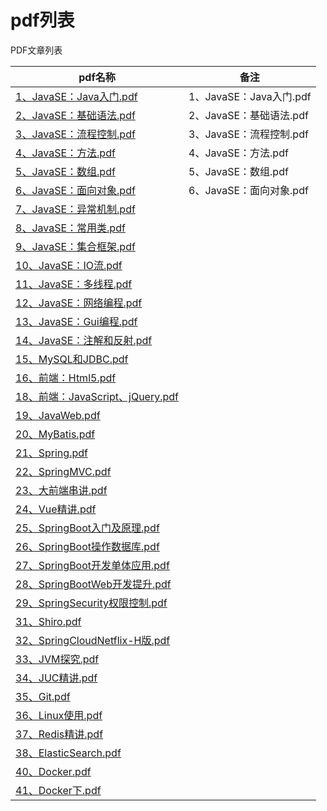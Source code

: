 # pdf列表




PDF文章列表

| pdf名称                                                      | 备注                    |
| ------------------------------------------------------------ | ----------------------- |
| [1、JavaSE：Java入门.pdf](https://hubu8.github.io/pdf/web/viewer.html?file=1、JavaSE：Java入门.pdf) | 1、JavaSE：Java入门.pdf |
| [2、JavaSE：基础语法.pdf](https://hubu8.github.io/pdf/web/viewer.html?file=2、JavaSE：基础语法.pdf) | 2、JavaSE：基础语法.pdf |
| [3、JavaSE：流程控制.pdf](https://hubu8.github.io/pdf/web/viewer.html?file=3、JavaSE：流程控制.pdf) | 3、JavaSE：流程控制.pdf |
| [4、JavaSE：方法.pdf](https://hubu8.github.io/pdf/web/viewer.html?file=4、JavaSE：方法.pdf) | 4、JavaSE：方法.pdf     |
| [5、JavaSE：数组.pdf](https://hubu8.github.io/pdf/web/viewer.html?file=5、JavaSE：数组.pdf) | 5、JavaSE：数组.pdf     |
| [6、JavaSE：面向对象.pdf](https://hubu8.github.io/pdf/web/viewer.html?file=6、JavaSE：面向对象.pdf) | 6、JavaSE：面向对象.pdf |
| [7、JavaSE：异常机制.pdf](https://hubu8.github.io/pdf/web/viewer.html?file=7、JavaSE：异常机制.pdf) |                         |
| [8、JavaSE：常用类.pdf](https://hubu8.github.io/pdf/web/viewer.html?file=8、JavaSE：常用类.pdf) |                         |
| [9、JavaSE：集合框架.pdf](https://hubu8.github.io/pdf/web/viewer.html?file=9、JavaSE：集合框架.pdf) |                         |
| [10、JavaSE：IO流.pdf](https://hubu8.github.io/pdf/web/viewer.html?file=10、JavaSE：IO流.pdf) |                         |
| [11、JavaSE：多线程.pdf](https://hubu8.github.io/pdf/web/viewer.html?file=11、JavaSE：多线程.pdf) |                         |
| [12、JavaSE：网络编程.pdf](https://hubu8.github.io/pdf/web/viewer.html?file=12、JavaSE：网络编程.pdf) |                         |
| [13、JavaSE：Gui编程.pdf](https://hubu8.github.io/pdf/web/viewer.html?file=13、JavaSE：Gui编程.pdf) |                         |
| [14、JavaSE：注解和反射.pdf](https://hubu8.github.io/pdf/web/viewer.html?file=14、JavaSE：注解和反射.pdf) |                         |
| [15、MySQL和JDBC.pdf](https://hubu8.github.io/pdf/web/viewer.html?file=15、MySQL和JDBC.pdf) |                         |
| [16、前端：Html5.pdf](https://hubu8.github.io/pdf/web/viewer.html?file=16、前端：Html5.pdf) |                         |
| [18、前端：JavaScript、jQuery.pdf](https://hubu8.github.io/pdf/web/viewer.html?file=18、前端：JavaScript、jQuery.pdf) |                         |
| [19、JavaWeb.pdf](https://hubu8.github.io/pdf/web/viewer.html?file=19、JavaWeb.pdf) |                         |
| [20、MyBatis.pdf](https://hubu8.github.io/pdf/web/viewer.html?file=20、MyBatis.pdf) |                         |
| [21、Spring.pdf](https://hubu8.github.io/pdf/web/viewer.html?file=21、Spring.pdf) |                         |
| [22、SpringMVC.pdf](https://hubu8.github.io/pdf/web/viewer.html?file=22、SpringMVC.pdf) |                         |
| [23、大前端串讲.pdf](https://hubu8.github.io/pdf/web/viewer.html?file=23、大前端串讲.pdf) |                         |
| [24、Vue精讲.pdf](https://hubu8.github.io/pdf/web/viewer.html?file=24、Vue精讲.pdf) |                         |
| [25、SpringBoot入门及原理.pdf](https://hubu8.github.io/pdf/web/viewer.html?file=25、SpringBoot入门及原理.pdf) |                         |
| [26、SpringBoot操作数据库.pdf](https://hubu8.github.io/pdf/web/viewer.html?file=26、SpringBoot操作数据库.pdf) |                         |
| [27、SpringBoot开发单体应用.pdf](https://hubu8.github.io/pdf/web/viewer.html?file=27、SpringBoot开发单体应用.pdf) |                         |
| [28、SpringBootWeb开发提升.pdf](https://hubu8.github.io/pdf/web/viewer.html?file=28、SpringBootWeb开发提升.pdf) |                         |
| [29、SpringSecurity权限控制.pdf](https://hubu8.github.io/pdf/web/viewer.html?file=29、SpringSecurity权限控制.pdf) |                         |
| [31、Shiro.pdf](https://hubu8.github.io/pdf/web/viewer.html?file=31、Shiro.pdf) |                         |
| [32、SpringCloudNetflix-H版.pdf](https://hubu8.github.io/pdf/web/viewer.html?file=32、SpringCloudNetflix-H版.pdf) |                         |
| [33、JVM探究.pdf](https://hubu8.github.io/pdf/web/viewer.html?file=33、JVM探究.pdf) |                         |
| [34、JUC精讲.pdf](https://hubu8.github.io/pdf/web/viewer.html?file=34、JUC精讲.pdf) |                         |
| [35、Git.pdf](https://hubu8.github.io/pdf/web/viewer.html?file=35、Git.pdf) |                         |
| [36、Linux使用.pdf](https://hubu8.github.io/pdf/web/viewer.html?file=36、Linux使用.pdf) |                         |
| [37、Redis精讲.pdf](https://hubu8.github.io/pdf/web/viewer.html?file=37、Redis精讲.pdf) |                         |
| [38、ElasticSearch.pdf](https://hubu8.github.io/pdf/web/viewer.html?file=38、ElasticSearch.pdf) |                         |
| [40、Docker.pdf](https://hubu8.github.io/pdf/web/viewer.html?file=40、Docker.pdf) |                         |
| [41、Docker下.pdf](https://hubu8.github.io/pdf/web/viewer.html?file=41、Docker下.pdf) |                         |


